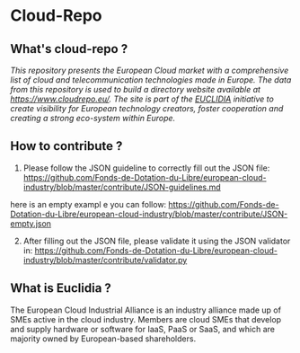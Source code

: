 # Cloud-Repo

## What's cloud-repo ?

*This repository presents the European Cloud market with a comprehensive list of cloud and telecommunication technologies made in Europe. The data from this repository is used to build a directory website available at https://www.cloudrepo.eu/. The site is part of the [EUCLIDIA](www.euclidia.eu) initiative to create visibility for European technology creators, foster cooperation and creating a strong eco-system within Europe.*

## How to contribute ?
1. Please follow the JSON guideline to correctly fill out the JSON file: https://github.com/Fonds-de-Dotation-du-Libre/european-cloud-industry/blob/master/contribute/JSON-guidelines.md

here is an empty exampl e you can follow: https://github.com/Fonds-de-Dotation-du-Libre/european-cloud-industry/blob/master/contribute/JSON-empty.json

2. After filling out the JSON file, please validate it using the JSON validator in: https://github.com/Fonds-de-Dotation-du-Libre/european-cloud-industry/blob/master/contribute/validator.py

## What is Euclidia ?
The European Cloud Industrial Alliance is an industry alliance made up of SMEs active in the cloud industry. Members are cloud SMEs that develop and supply hardware or software for IaaS, PaaS or SaaS, and which are majority owned by European-based shareholders.